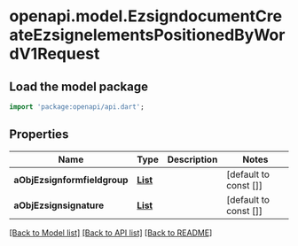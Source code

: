 # openapi.model.EzsigndocumentCreateEzsignelementsPositionedByWordV1Request

## Load the model package
```dart
import 'package:openapi/api.dart';
```

## Properties
Name | Type | Description | Notes
------------ | ------------- | ------------- | -------------
**aObjEzsignformfieldgroup** | [**List<CustomEzsignformfieldgroupCreateEzsignelementsPositionedByWordRequest>**](CustomEzsignformfieldgroupCreateEzsignelementsPositionedByWordRequest.md) |  | [default to const []]
**aObjEzsignsignature** | [**List<CustomEzsignsignatureCreateEzsignelementsPositionedByWordRequest>**](CustomEzsignsignatureCreateEzsignelementsPositionedByWordRequest.md) |  | [default to const []]

[[Back to Model list]](../README.md#documentation-for-models) [[Back to API list]](../README.md#documentation-for-api-endpoints) [[Back to README]](../README.md)


